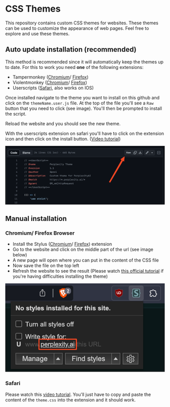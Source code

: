 # CSS Themes
This repository contains custom CSS themes for websites. These themes can be used to customize the appearance of web pages. Feel free to explore and use these themes.

## Auto update installation (recommended)
This method is recommended since it will automatically keep the themes up to date. For this to work you need **one** of the following extensions:
- Tampermonkey ([Chromium](https://chrome.google.com/webstore/detail/tampermonkey/dhdgffkkebhmkfjojejmpbldmpobfkfo)/ [Firefox](https://addons.mozilla.org/en-US/firefox/addon/tampermonkey/))
- Violentmonkey ([Chromium](https://chrome.google.com/webstore/detail/violentmonkey/jinjaccalgkegednnccohejagnlnfdag)/ [Firefox](https://addons.mozilla.org/en-US/firefox/addon/violentmonkey/?utm_source=addons.mozilla.org&utm_medium=referral&utm_content=search))
- Userscripts ([Safari](https://apps.apple.com/us/app/userscripts/id1463298887), also works on IOS)

Once installed navigate to the theme you want to install on this github and click on the `themeName.user.js` file. At the top of the file you'll see a `Raw` button that you need to click (see image). You'll then be prompted to install the script.

Reload the website and you should see the new theme.

With the userscripts extension on safari you'll have to click on the extension icon and then click on the install button. ([Video tutorial](https://youtu.be/x1r3-L7pdYQ?t=14))

![Github](./tutorial/auto/github.png)

## Manual installation
### Chromium/ Firefox Browser
- Install the Stylus ([Chromium](https://chrome.google.com/webstore/detail/stylus/clngdbkpkpeebahjckkjfobafhncgmne)/ [Firefox](https://addons.mozilla.org/en-US/firefox/addon/styl-us/)) extension
- Go to the website and click on the middle part of the url (see image below)
- A new page will open where you can put in the content of the CSS file
- Now save the file on the top left
- Refresh the website to see the result
(Please watch [this official tutorial](https://www.youtube.com/watch?v=fCVvGwoF5cQ) if you're having difficulties installing the theme)

![Extension](./tutorial/manual/stylus.png)

### Safari
Please watch this [video tutorial](https://youtu.be/x1r3-L7pdYQ?t=14). You'll just have to copy and paste the content of the `theme.css` into the extension and it should work.
